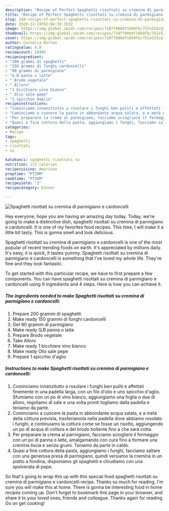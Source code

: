 ```yaml
---
description: "Recipe of Perfect Spaghetti risottati su cremina di parmigiano e cardoncelli"
title: "Recipe of Perfect Spaghetti risottati su cremina di parmigiano e cardoncelli"
slug: 249-recipe-of-perfect-spaghetti-risottati-su-cremina-di-parmigiano-e-cardoncelli
date: 2020-12-19T02:04:59.353Z
image: https://img-global.cpcdn.com/recipes/718ff088df16b9fb/751x532cq70/spaghetti-risottati-su-cremina-di-parmigiano-e-cardoncelli-recipe-main-photo.jpg
thumbnail: https://img-global.cpcdn.com/recipes/718ff088df16b9fb/751x532cq70/spaghetti-risottati-su-cremina-di-parmigiano-e-cardoncelli-recipe-main-photo.jpg
cover: https://img-global.cpcdn.com/recipes/718ff088df16b9fb/751x532cq70/spaghetti-risottati-su-cremina-di-parmigiano-e-cardoncelli-recipe-main-photo.jpg
author: Cornelia Burton
ratingvalue: 4.8
reviewcount: 20485
recipeingredient:
- "200 grammi di spaghetti"
- "150 grammi di funghi cardoncelli"
- "80 grammi di parmigiano"
- "Q.B panna o latte"
- " Brodo vegetale"
- " Alloro"
- "1 bicchiere vino bianco"
- " Olio sale pepe"
- "1 spicchio daglio"
recipeinstructions:
- "Cominciamo innanzitutto a rosolare i funghi ben puliti e affettati finemente in una padella larga, con un filo d&#39;olio e uno spicchio d&#39;aglio. Sfumiamo con un po di vino bianco, aggiungiamo una foglia o due di alloro, regoliamo di sale e una volta pronti togliamo dalla padella e teniamo da parte."
- "Cominciamo a cuocere la pasta in abbondante acqua salata, e a metà della cottura prevista, trasferiamola nella padella dove abbiamo rosolato i funghi, e continuiamo la cottura come se fosse un risotto, aggiungendo un po di acqua di cottura e del brodo bollente fino a che sarà cotta."
- "Per preparare la crema al parmigiano, facciamo sciogliere il formaggio con un po di panna o latte, amalgamando con cura fino a formare una cremina liscia e senza grumi. Teniamo da parte in caldo."
- "Quasi a fine cottura della pasta, aggiungiamo i funghi, facciamo saltare con una generosa presa di parmigiano, quindi versiamo la cremina in un piatto a fondina, disponiamo gli spaghetti e chiudiamo con una spolverata di pepe."
categories:
- Recipe
tags:
- spaghetti
- risottati
- su

katakunci: spaghetti risottati su 
nutrition: 172 calories
recipecuisine: American
preptime: "PT29M"
cooktime: "PT34M"
recipeyield: "1"
recipecategory: Dinner

---
```



![Spaghetti risottati su cremina di parmigiano e cardoncelli](https://img-global.cpcdn.com/recipes/718ff088df16b9fb/751x532cq70/spaghetti-risottati-su-cremina-di-parmigiano-e-cardoncelli-recipe-main-photo.jpg)

Hey everyone, hope you are having an amazing day today. Today, we're going to make a distinctive dish, spaghetti risottati su cremina di parmigiano e cardoncelli. It is one of my favorites food recipes. This time, I will make it a little bit tasty. This is gonna smell and look delicious.

Spaghetti risottati su cremina di parmigiano e cardoncelli is one of the most popular of recent trending foods on earth. It's appreciated by millions daily. It's easy, it is quick, it tastes yummy. Spaghetti risottati su cremina di parmigiano e cardoncelli is something that I've loved my whole life. They're fine and they look fantastic.




To get started with this particular recipe, we have to first prepare a few components. You can have spaghetti risottati su cremina di parmigiano e cardoncelli using 9 ingredients and 4 steps. Here is how you can achieve it.

<!--inarticleads1-->

##### The ingredients needed to make Spaghetti risottati su cremina di parmigiano e cardoncelli:

1. Prepare 200 grammi di spaghetti
1. Make ready 150 grammi di funghi cardoncelli
1. Get 80 grammi di parmigiano
1. Make ready Q.B panna o latte
1. Prepare  Brodo vegetale
1. Take  Alloro
1. Make ready 1 bicchiere vino bianco
1. Make ready  Olio sale pepe
1. Prepare 1 spicchio d&#39;aglio




<!--inarticleads2-->

##### Instructions to make Spaghetti risottati su cremina di parmigiano e cardoncelli:

1. Cominciamo innanzitutto a rosolare i funghi ben puliti e affettati finemente in una padella larga, con un filo d&#39;olio e uno spicchio d&#39;aglio. Sfumiamo con un po di vino bianco, aggiungiamo una foglia o due di alloro, regoliamo di sale e una volta pronti togliamo dalla padella e teniamo da parte.
1. Cominciamo a cuocere la pasta in abbondante acqua salata, e a metà della cottura prevista, trasferiamola nella padella dove abbiamo rosolato i funghi, e continuiamo la cottura come se fosse un risotto, aggiungendo un po di acqua di cottura e del brodo bollente fino a che sarà cotta.
1. Per preparare la crema al parmigiano, facciamo sciogliere il formaggio con un po di panna o latte, amalgamando con cura fino a formare una cremina liscia e senza grumi. Teniamo da parte in caldo.
1. Quasi a fine cottura della pasta, aggiungiamo i funghi, facciamo saltare con una generosa presa di parmigiano, quindi versiamo la cremina in un piatto a fondina, disponiamo gli spaghetti e chiudiamo con una spolverata di pepe.




So that's going to wrap this up with this special food spaghetti risottati su cremina di parmigiano e cardoncelli recipe. Thanks so much for reading. I'm sure you will make this at home. There is gonna be interesting food in home recipes coming up. Don't forget to bookmark this page in your browser, and share it to your loved ones, friends and colleague. Thanks again for reading. Go on get cooking!
